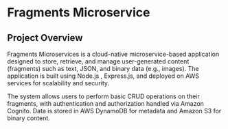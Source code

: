 # Fragments Microservice

## Project Overview

Fragments Microservices is a cloud-native microservice-based application designed to store, retrieve, and manage user-generated content (fragments) such as text, JSON, and binary data (e.g., images). The application is built using Node.js , Express.js, and deployed on AWS services for scalability and security.

The system allows users to perform basic CRUD operations on their fragments, with authentication and authorization handled via Amazon Cognito. Data is stored in AWS DynamoDB for metadata and Amazon S3 for binary content.
